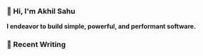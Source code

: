 ### 👋 Hi, I'm Akhil Sahu

 **I endeavor to build simple, powerful, and performant software.**


### 📝 Recent Writing
<!-- writing starts -->

<!-- writing ends -->
